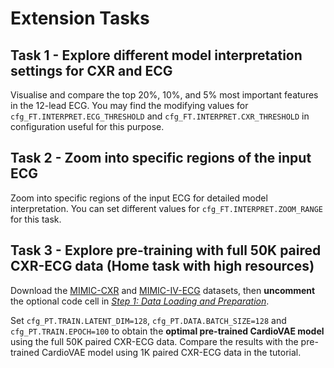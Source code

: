 # Extension Tasks

## Task 1 - Explore different model interpretation settings for CXR and ECG

Visualise and compare the top 20%, 10%, and 5% most important features in the 12-lead ECG. You may find the modifying values for `cfg_FT.INTERPRET.ECG_THRESHOLD` and `cfg_FT.INTERPRET.CXR_THRESHOLD` in configuration useful for this purpose.

## Task 2 - Zoom into specific regions of the input ECG

Zoom into specific regions of the input ECG for detailed model interpretation. You can set different values for `cfg_FT.INTERPRET.ZOOM_RANGE` for this task.


## Task 3 - Explore pre-training with full 50K paired CXR-ECG data (Home task with high resources)

Download the [MIMIC-CXR](https://physionet.org/content/mimic-cxr/2.1.0/) and [MIMIC-IV-ECG](https://physionet.org/content/mimic-iv-ecg/1.0/) datasets, then **uncomment** the optional code cell in *[Step 1: Data Loading and Preparation](https://pykale.github.io/mmai-tutorials/tutorials/cardiac-abnormality-assessment/tutorial-heart.html#step-1-data-loading-and-preparation)*.

Set `cfg_PT.TRAIN.LATENT_DIM=128`, `cfg_PT.DATA.BATCH_SIZE=128` and `cfg_PT.TRAIN.EPOCH=100` to obtain the **optimal pre-trained CardioVAE model** using the full 50K paired CXR-ECG data. Compare the results with the pre-trained CardioVAE model using 1K paired CXR-ECG data in the tutorial.
